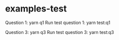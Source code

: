# examples-test

Question 1:
  yarn q1 
Run test question 1:
  yarn test:q1

Question 3:
  yarn q3
Run test question 3:
  yarn test:q3

